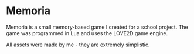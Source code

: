 # Memoria
Memoria is a small memory-based game I created for a school project. The game was programmed in Lua and uses the LOVE2D game engine. 

All assets were made by me - they are extremely simplistic.
